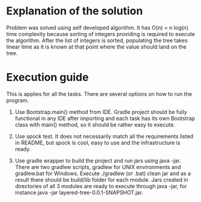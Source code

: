 # Explanation of the solution

Problem was solved using self developed algorithm. It has O(n) = n log(n) time complexity because sorting of integers providing is required to execute the algorithm. After the list of integers is sorted, populating the tree takes linear time as it is known at that point where the value should land on the tree.

# Execution guide

This is applies for all the tasks. There are several options on how to run the program.

1. Use Bootstrap.main() method from IDE. Gradle project should be fully functional in any IDE after importing and each task has its own Bootstrap class with main() method, so it should be rather easy to execute.
 
2. Use spock test. It does not necessarily match all the requirements listed in README, but spock is cool, easy to use and the infrastructure is ready.

3. Use gradle wrapper to build the project and run jars using java -jar. There are two gradlew scripts, gradlew for UNIX environments and gradlew.bat for Windows. Execute ./gradlew (or .bat) clean jar and as a result there should be build/lib folder for each module. Jars created in directories of all 3 modules are ready to execute through java -jar, for instance java -jar layered-tree-0.0.1-SNAPSHOT.jar. 